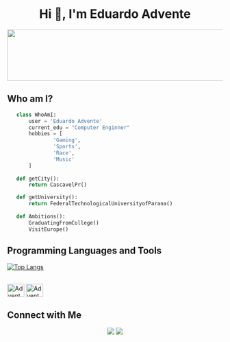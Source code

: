 <h1 align="center">Hi 👋, I'm Eduardo Advente</h1>

<div align="center">
<img src="https://github.com/user-attachments/assets/ff398501-51df-48c8-a804-18877509cc56" height="120" width="550">
</div>

<div>
<h2> Who am I?</h2>
</div>

 ```python
	class WhoAmI:
		user = 'Eduardo Advente'
		current_edu = "Computer Enginner"
		hobbies = [
	        	'Gaming',
	        	'Sports',
	        	'Race',
	        	'Music'
		]
	
	def getCity():
		return CascavelPr()

	def getUniversity():
		return FederalTechnologicalUniversityofParana()
	
	def Ambitions():
		GraduatingFromCollege()
		VisitEurope()
 ```

## Programming Languages and Tools
[![Top Langs](https://github-readme-stats.vercel.app/api/top-langs/?username=adventeeh&layout=compact&text_color=daf7dc&bg_color=151515)](https://github.com/anuraghazra/github-readme-stats)

<div style="display: inline_block"><br>
  <image align="center" alt="Advente-C99" height="30" width="40" src="https://cdn.jsdelivr.net/gh/devicons/devicon@latest/icons/c/c-original.svg">
  <image align="center" alt="Advente-Python" height="30" width="40" src="https://cdn.jsdelivr.net/gh/devicons/devicon@latest/icons/python/python-original.svg">
</div>

## Connect with Me
<div align="center"> 
  <a href="https://instagram.com/_adventee" target="_blank"><img src="https://img.shields.io/badge/-Instagram-%23E4405F?style=for-the-badge&logo=instagram&logoColor=white" target="_blank"></a> 
  <a href = "mailto:adventeeh.e@gmail.com"><img src="https://img.shields.io/badge/-Gmail-%23333?style=for-the-badge&logo=gmail&logoColor=white" target="_blank"></a>
  <!--<a href="https://www.linkedin.com/in/rafaella-ballerini-45875016a" target="_blank"><img src="https://img.shields.io/badge/-LinkedIn-%230077B5?style=for-the-badge&logo=linkedin&logoColor=white" target="_blank"></a> -->
  
</div>

